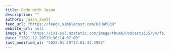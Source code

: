 ```yaml
---
title: Code with Jason
description: ""
authors: jason_swett
feed_url: "https://feeds.simplecast.com/OJHaPCqO"
website_url: null
image_url: "https://is1-ssl.mzstatic.com/image/thumb/Podcasts115/v4/fb/c8/51/fbc85159-127b-250a-7db4-ab7bd5c62d1f/mza_17321773806686077359.jpg/64x64bb.png"
date: "2021-12-20T19:36:14-07:00"
last_modified_at: "2022-01-29T17:01:41.298Z"
---
```

